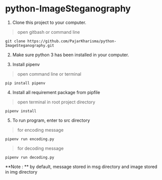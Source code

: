 # python-ImageSteganography

1. Clone this project to your computer.
>open gitbash or command line
~~~
git clone https://github.com/PajarKharisma/python-ImageSteganography.git
~~~

2. Make sure python 3 has been installed in your computer.

3. Install pipenv
>open command line or terminal
~~~
pip install pipenv
~~~

4. Install all requirement package from pipfile
>open terminal in root project directory
~~~
pipenv install
~~~

5. To run program, enter to src directory
>for encoding message
~~~
pipenv run encoding.py
~~~

>for decoding message
~~~
pipenv run decoding.py
~~~

  
**Note : ** by default, message stored in msg directory and image stored in img directory